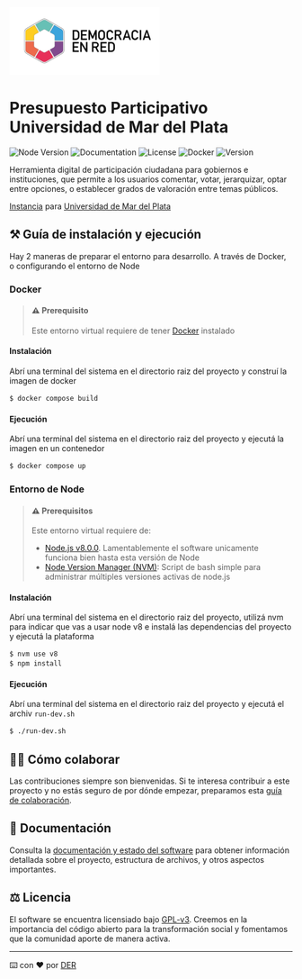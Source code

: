 ![Header](./docs/der-logo.png)

# Presupuesto Participativo Universidad de Mar del Plata

![Node Version](<https://img.shields.io/badge/node-v8(!)-red>)
![Documentation](https://img.shields.io/badge/docs-obsolete-yellow)
![License](https://img.shields.io/github/license/DemocraciaEnRed/pp-unimardel)
![Docker](https://img.shields.io/badge/docker-ready-blue)
![Version](https://img.shields.io/github/v/release/DemocraciaEnRed/pp-unimardel)

Herramienta digital de participación ciudadana para gobiernos e instituciones, que permite a los usuarios comentar, votar, jerarquizar, optar entre opciones, o establecer grados de valoración entre temas públicos.

[Instancia](https://presupuestoparticipativo.mdp.edu.ar/) para [Universidad de Mar del Plata](https://mdp.edu.ar/)

## ⚒️ Guía de instalación y ejecución

Hay 2 maneras de preparar el entorno para desarrollo. A través de Docker, o configurando el entorno de Node

### Docker

> #### ⚠️ Prerequisito
>
> Este entorno virtual requiere de tener [Docker](https://docs.docker.com/) instalado

#### Instalación

Abrí una terminal del sistema en el directorio raiz del proyecto y construí la imagen de docker

```bash
$ docker compose build
```

#### Ejecución

Abrí una terminal del sistema en el directorio raiz del proyecto y ejecutá la imagen en un contenedor

```bash
$ docker compose up
```

### Entorno de Node

> #### ⚠️ Prerequisitos
>
> Este entorno virtual requiere de:
>
> - [Node.js v8.0.0](https://nodejs.org/en/blog/release/v8.0.0/). Lamentablemente el software unicamente funciona bien hasta esta versión de Node
> - [Node Version Manager (NVM)](https://github.com/creationix/nvm): Script de bash simple para administrar múltiples versiones activas de node.js

#### Instalación

Abrí una terminal del sistema en el directorio raiz del proyecto, utilizá nvm para indicar que vas a usar node v8 e instalá las dependencias del proyecto y ejecutá la plataforma

```bash
$ nvm use v8
$ npm install
```

#### Ejecución

Abrí una terminal del sistema en el directorio raiz del proyecto y ejecutá el archiv `run-dev.sh`

```bash
$ ./run-dev.sh
```

## 👷‍♀️ Cómo colaborar

Las contribuciones siempre son bienvenidas. Si te interesa contribuir a este proyecto y no estás seguro de por dónde empezar, preparamos esta [guía de colaboración](https://github.com/DemocraciaEnRed/.github/blob/main/docs/CONTRIBUTING.md).

## 📖 Documentación

Consulta la [documentación y estado del software](./docs) para obtener información detallada sobre el proyecto, estructura de archivos, y otros aspectos importantes.

## ⚖️ Licencia

El software se encuentra licensiado bajo [GPL-v3](./LICENSE). Creemos en la importancia del código abierto para la transformación social y fomentamos que la comunidad aporte de manera activa.

---

⌨️ con ❤️ por [DER](https://github.com/DemocraciaEnRed/)

